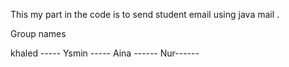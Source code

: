 This my part in the code is to send student email using java mail .

Group names 

khaled -----
Ysmin -----
Aina ------
Nur------
